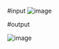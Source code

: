 
#input 
![image](https://github.com/ArcherHsu/chat_change/assets/49467193/153232e0-4a87-4c3b-a512-d8df53a699e0)


#output

![image](https://github.com/ArcherHsu/chat_change/assets/49467193/c579e2cb-1336-4453-b56b-90b0e7eacad6)

